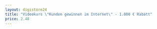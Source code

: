 ```yaml
---
layout: digistore24
title: "Videokurs \"Kunden gewinnen im Internet\" - 1.000 € Rabatt"
price: 2.48
---
```

